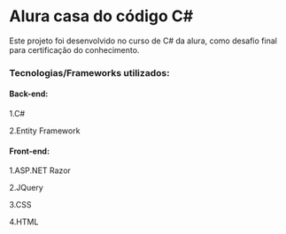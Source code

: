 # Alura casa do código C#

Este projeto foi desenvolvido no curso de C# da alura, como desafio final para certificação do conhecimento. 

### Tecnologias/Frameworks utilizados:

#### Back-end:

1.C#

2.Entity Framework

#### Front-end:

1.ASP.NET Razor

2.JQuery

3.CSS

4.HTML
